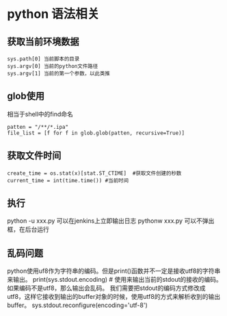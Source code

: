 # python 语法相关

## 获取当前环境数据
```
sys.path[0] 当前脚本的目录
sys.argv[0] 当前的python文件路径
sys.argv[1] 当前的第一个参数，以此类推
```

## glob使用
相当于shell中的find命名

```
patten = "/**/*.ipa"
file_list = [f for f in glob.glob(patten, recursive=True)]
```


## 获取文件时间
```
create_time = os.stat(x)[stat.ST_CTIME]  #获取文件创建的秒数
current_time = int(time.time()) #当前时间
```

## 执行
python -u xxx.py 可以在jenkins上立即输出日志
pythonw xxx.py 可以不弹出框，在后台运行


## 乱码问题
python使用uf8作为字符串的编码。但是print()函数并不一定是接收utf8的字符串来输出。
print(sys.stdout.encoding) # 使用来输出当前的stdout的接收的编码。
如果编码不是utf8，那么输出会乱码。
我们需要把stdout的编码方式修改成utf8，这样它接收到输出的buffer对象的时候，使用utf8的方式来解析收到的输出buffer。
sys.stdout.reconfigure(encoding='utf-8')

